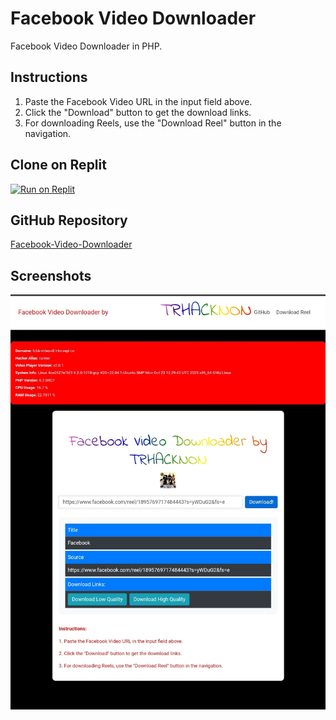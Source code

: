 # Facebook Video Downloader

Facebook Video Downloader in PHP.

## Instructions

1. Paste the Facebook Video URL in the input field above.
2. Click the "Download" button to get the download links.
3. For downloading Reels, use the "Download Reel" button in the navigation.

## Clone on Replit

[![Run on Replit](https://replit.com/badge/github/tucommenceapousser/Facebook-Video-Downloader)](https://replit.com/github/tucommenceapousser/Facebook-Video-Downloader)

## GitHub Repository

[Facebook-Video-Downloader](https://github.com/tucommenceapousser/Facebook-Video-Downloader)

## Screenshots

![Screen](https://raw.githubusercontent.com/tucommenceapousser/Facebook-Video-Downloader/master/Screenshot_2023-12-04-01-07-30-006_com.android.chrome-edit.jpg)
